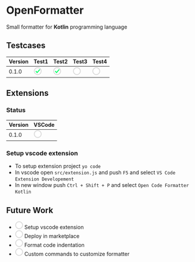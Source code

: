 # OpenFormatter
Small formatter for **Kotlin** programming language


## Testcases
|Version   |Test1       |Test2       |Test3       |Test4       |
|----------|------------|------------|------------|------------|
|0.1.0     |![](_/c.png)|![](_/c.png)|![](_/u.png)|![](_/u.png)|


## Extensions
### Status
|Version   |VSCode      |
|----------|------------|
|0.1.0     |![](_/u.png)|

### Setup vscode extension
- To setup extension project `yo code`
- In vscode open `src/extension.js` and push `F5` and select `VS Code Extension Developement`
- In new window push `Ctrl + Shift + P` and select `Open Code Formatter Kotlin`



## Future Work
- ![](_/u.png) Setup vscode extension
- ![](_/u.png) Deploy in marketplace
- ![](_/u.png) Format code indentation
- ![](_/u.png) Custom commands to customize formatter